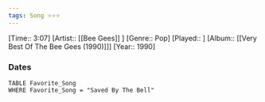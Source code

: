 ```yaml
---
tags: Song ⭐⭐⭐ 
---
```

[Time:: 3:07]
[Artist:: [[Bee Gees]] ]
[Genre:: Pop]
[Played:: ]
[Album:: [[Very Best Of The Bee Gees (1990)]]]
[Year:: 1990]
### Dates
````dataview
TABLE Favorite_Song
WHERE Favorite_Song = "Saved By The Bell"
````
